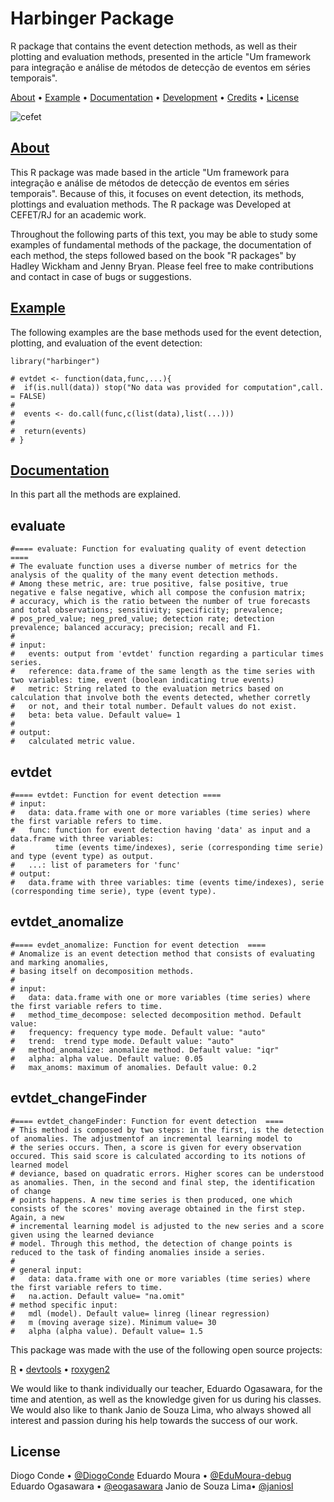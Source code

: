 # Harbinger Package
R package that contains the event detection methods, as well as their plotting and evaluation methods, presented in the article "Um framework para integração e análise de métodos de detecção de eventos em séries temporais".

[About](https://github.com/cefet-rj-pratica-pesquisa/tema4#About) • [Example](https://github.com/cefet-rj-pratica-pesquisa/tema4#Example) • [Documentation](https://github.com/cefet-rj-pratica-pesquisa/tema4#Documentation) • [Development](https://github.com/cefet-rj-pratica-pesquisa/tema4#Development) • [Credits](https://github.com/cefet-rj-pratica-pesquisa/tema4#Credits) • [License](https://github.com/cefet-rj-pratica-pesquisa/tema4#!License)

![cefet](https://user-images.githubusercontent.com/79878761/157667895-d4374249-4d21-46a2-a1f9-aae80bb208dc.jpg)

## [About](https://github.com/cefet-rj-pratica-pesquisa/tema4#About)

This R package was made based in the article "Um framework para integração e análise de métodos de detecção de eventos em séries temporais". Because of this, it focuses on event detection, its methods, plottings and evaluation methods. The R package was Developed at CEFET/RJ for an academic work.

Throughout the following parts of this text, you may be able to study some examples of fundamental methods of the package, the documentation of each method, the steps followed based on the book "R packages" by Hadley Wickham and Jenny Bryan. Please feel free to make contributions and contact in case of bugs or suggestions.

## [Example](https://github.com/cefet-rj-pratica-pesquisa/tema4#Example)

The following examples are the base methods used for the event detection, plotting, and evaluation of the event detection:
````
library("harbinger")

# evtdet <- function(data,func,...){
#  if(is.null(data)) stop("No data was provided for computation",call. = FALSE)
#
#  events <- do.call(func,c(list(data),list(...)))
#
#  return(events)
# }
````


## [Documentation](https://github.com/cefet-rj-pratica-pesquisa/tema4#Documentation)

In this part all the methods are explained.

## evaluate
````
#==== evaluate: Function for evaluating quality of event detection ====
# The evaluate function uses a diverse number of metrics for the analysis of the quality of the many event detection methods. 
# Among these metric, are: true positive, false positive, true negative e false negative, which all compose the confusion matrix; 
# accuracy, which is the ratio between the number of true forecasts and total observations; sensitivity; specificity; prevalence; 
# pos_pred_value; neg_pred_value; detection rate; detection prevalence; balanced accuracy; precision; recall and F1.             
#
# input:
#   events: output from 'evtdet' function regarding a particular times series.
#   reference: data.frame of the same length as the time series with two variables: time, event (boolean indicating true events)
#   metric: String related to the evaluation metrics based on calculation that involve both the events detected, whether corretly 
#   or not, and their total number. Default values do not exist.
#   beta: beta value. Default value= 1
#
# output:
#   calculated metric value.
````

## evtdet
````
#==== evtdet: Function for event detection ====
# input:
#   data: data.frame with one or more variables (time series) where the first variable refers to time.
#   func: function for event detection having 'data' as input and a data.frame with three variables:
#         time (events time/indexes), serie (corresponding time serie) and type (event type) as output.
#   ...: list of parameters for 'func'
# output:
#   data.frame with three variables: time (events time/indexes), serie (corresponding time serie), type (event type).
````

## evtdet_anomalize
````
#==== evdet_anomalize: Function for event detection  ====
# Anomalize is an event detection method that consists of evaluating and marking anomalies,
# basing itself on decomposition methods.
#
# input:
#   data: data.frame with one or more variables (time series) where the first variable refers to time.
#   method_time_decompose: selected decomposition method. Default value:
#   frequency: frequency type mode. Default value: "auto"
#   trend:  trend type mode. Default value: "auto"
#   method_anomalize: anomalize method. Default value: "iqr"
#   alpha: alpha value. Default value: 0.05
#   max_anoms: maximum of anomalies. Default value: 0.2
````
## evtdet_changeFinder

````
#==== evtdet_changeFinder: Function for event detection  ====
# This method is composed by two steps: in the first, is the detection of anomalies. The adjustmentof an incremental learning model to 
# the series occurs. Then, a score is given for every observation occured. This said score is calculated according to its notions of learned model 
# deviance, based on quadratic errors. Higher scores can be understood as anomalies. Then, in the second and final step, the identification of change
# points happens. A new time series is then produced, one which consists of the scores' moving average obtained in the first step. Again, a new 
# incremental learning model is adjusted to the new series and a score given using the learned deviance 
# model. Through this method, the detection of change points is reduced to the task of finding anomalies inside a series.
#
# general input:
#   data: data.frame with one or more variables (time series) where the first variable refers to time.
#   na.action. Default value= "na.omit"
# method specific input:
#   mdl (model). Default value= linreg (linear regression)
#   m (moving average size). Minimum value= 30
#   alpha (alpha value). Default value= 1.5 
````

This package was made with the use of the following open source projects:

   [R](https://cran.r-project.org/sources.html)
   • [devtools](https://github.com/r-lib/devtools)
   • [roxygen2](https://github.com/r-lib/roxygen2)

We would like to thank individually our teacher, Eduardo Ogasawara, for the time and atention, as well as the knowledge given for us during his classes.
We would also like to thank Janio de Souza Lima, who always showed all interest and passion during his help towards the success of our work.

## License



   Diogo Conde • [@DiogoConde](https://github.com/DiogoConde)
   Eduardo Moura • [@EduMoura-debug](https://github.com/EduMoura-debug)
   Eduardo Ogasawara • [@eogasawara](https://github.com/eogasawara)
   Janio de Souza Lima• [@janiosl](https://github.com/janiosl)
